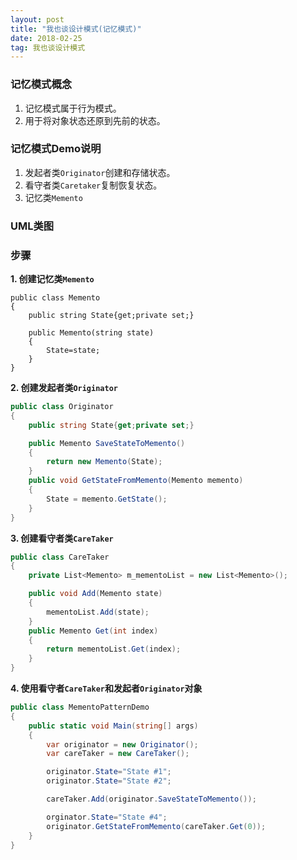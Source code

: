 ```yaml
---
layout: post
title: "我也谈设计模式(记忆模式)"
date: 2018-02-25   
tag: 我也谈设计模式
---
```


### 记忆模式概念

1. 记忆模式属于行为模式。
2. 用于将对象状态还原到先前的状态。

### 记忆模式Demo说明

1. 发起者类`Originator`创建和存储状态。
2. 看守者类`Caretaker`复制恢复状态。
3. 记忆类`Memento`

### UML类图

### 步骤

__1. 创建记忆类`Memento`__

```chsarp
public class Memento
{
	public string State{get;private set;}

	public Memento(string state)
	{
		State=state;
	}
}
```

__2. 创建发起者类`Originator`__

```csharp
public class Originator
{
	public string State{get;private set;}

	public Memento SaveStateToMemento()
	{
		return new Memento(State);
	}
	public void GetStateFromMemento(Memento memento)
	{
		State = memento.GetState();
	}
}
```

__3. 创建看守者类`CareTaker`__

```csharp
public class CareTaker
{
	private List<Memento> m_mementoList = new List<Memento>();

	public void Add(Memento state)
	{
		mementoList.Add(state);
	}
	public Memento Get(int index)
	{
		return mementoList.Get(index);
	}
}
```

__4. 使用看守者`CareTaker`和发起者`Originator`对象__

```csharp
public class MementoPatternDemo
{
	public static void Main(string[] args)
	{
		var originator = new Originator();
		var careTaker = new CareTaker();

		originator.State="State #1";
		originator.State="State #2";

		careTaker.Add(originator.SaveStateToMemento());

		orginator.State="State #4";
		originator.GetStateFromMemento(careTaker.Get(0));
	}
}
```